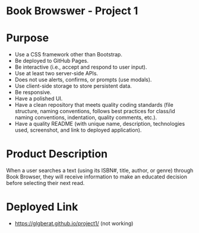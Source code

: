 # Book Browswer - Project 1 

# Purpose 
* Use a CSS framework other than Bootstrap.
* Be deployed to GitHub Pages.
* Be interactive (i.e., accept and respond to user input).
* Use at least two server-side APIs.
* Does not use alerts, confirms, or prompts (use modals).
* Use client-side storage to store persistent data.
* Be responsive.
* Have a polished UI.
* Have a clean repository that meets quality coding standards (file structure, naming conventions, follows best practices for class/id naming conventions, indentation, quality comments, etc.).
* Have a quality README (with unique name, description, technologies used, screenshot, and link to deployed application).

# Product Description
When a user searches a text (using its ISBN#, title, author, or genre) through Book Browser, they will receive information to make an educated decision before selecting their next read. 

# Deployed Link 
* https://glgberat.github.io/project1/ (not working)

